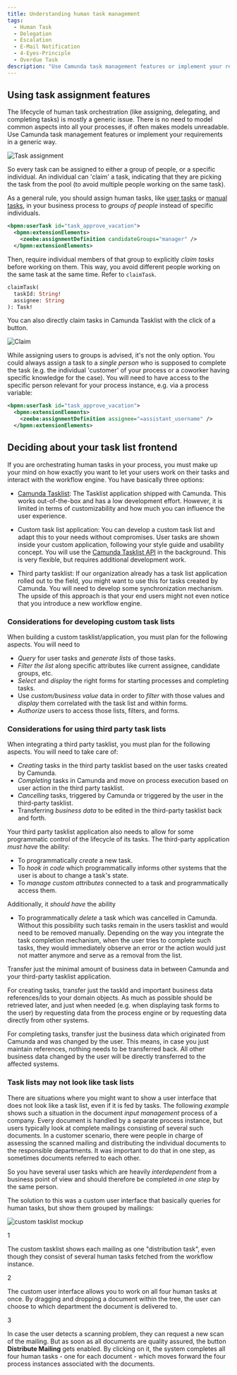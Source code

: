 ```yaml
---
title: Understanding human task management
tags:
  - Human Task
  - Delegation
  - Escalation
  - E-Mail Notification
  - 4-Eyes-Principle
  - Overdue Task
description: "Use Camunda task management features or implement your requirements in a generic way for readable models."
---
```


## Using task assignment features

The lifecycle of human task orchestration (like assigning, delegating, and completing tasks) is mostly a generic issue. There is no need to model common aspects into all your processes, if often makes models unreadable. Use Camunda task management features or implement your requirements in a generic way.

![Task assignment](understanding-human-tasks-management-assets/human-tasks.png)

So every task can be assigned to either a group of people, or a specific individual. An individual can 'claim' a task, indicating that they are picking the task from the pool (to avoid multiple people working on the same task).

As a general rule, you should assign human tasks, like [user tasks](/components/modeler/bpmn/user-tasks/user-tasks.md) or [manual tasks](/components/modeler/bpmn/manual-tasks/manual-tasks.md), in your business process to _groups of people_ instead of specific individuals.

```xml
<bpmn:userTask id="task_approve_vacation">
  <bpmn:extensionElements>
    <zeebe:assignmentDefinition candidateGroups="manager" />
  </bpmn:extensionElements>
```

Then, require individual members of that group to explicitly _claim tasks_ before working on them. This way, you avoid different people working on the same task at the same time. Refer to `claimTask`.

<!--- To rework. --->

```graphql
claimTask(
  taskId: String!
  assignee: String
): Task!
```

You can also directly claim tasks in Camunda Tasklist with the click of a button.

![Claim](understanding-human-tasks-management-assets/claim.png)

While assigning users to groups is advised, it's not the only option. You could always assign a task to a _single person_ who is supposed to complete the task (e.g. the individual 'customer' of your process or a coworker having specific knowledge for the case). You will need to have access to the specific person relevant for your process instance, e.g. via a process variable:

```xml
<bpmn:userTask id="task_approve_vacation">
  <bpmn:extensionElements>
    <zeebe:assignmentDefinition assignee="=assistant_username" />
  </bpmn:extensionElements>
```

## Deciding about your task list frontend

If you are orchestrating human tasks in your process, you must make up your mind on how exactly you want to let your users work on their tasks and interact with the workflow engine. You have basically three options:

- [Camunda Tasklist](/components/tasklist/introduction-to-tasklist.md): The Tasklist application shipped with Camunda. This works out-of-the-box and has a low development effort. However, it is limited in terms of customizability and how much you can influence the user experience.

- Custom task list application: You can develop a custom task list and adapt this to your needs without compromises. User tasks are shown inside your custom application, following your style guide and usability concept. You will use the [Camunda Tasklist API](/apis-tools/tasklist-api-rest/tasklist-api-rest-overview.md) in the background. This is very flexible, but requires additional development work.

- Third party tasklist: If our organization already has a task list application rolled out to the field, you might want to use this for tasks created by Camunda. You will need to develop some synchronization mechanism. The upside of this approach is that your end users might not even notice that you introduce a new workflow engine.

### Considerations for developing custom task lists

When building a custom tasklist/application, you must plan for the following aspects. You will need to

- _Query_ for user tasks and _generate lists_ of those tasks.
- _Filter the list_ along specific attributes like current assignee, candidate groups, etc.
- _Select_ and _display_ the right forms for starting processes and completing tasks.
- Use _custom/business value_ data in order to _filter_ with those values and _display_ them correlated with the task list and within forms.
- _Authorize_ users to access those lists, filters, and forms.

### Considerations for using third party task lists

When integrating a third party tasklist, you must plan for the following aspects. You will need to take care of:

- _Creating_ tasks in the third party tasklist based on the user tasks created by Camunda.
- _Completing_ tasks in Camunda and move on process execution based on user action in the third party tasklist.
- _Cancelling_ tasks, triggered by Camunda or triggered by the user in the third-party tasklist.
- Transferring _business data_ to be edited in the third-party tasklist back and forth.

Your third party tasklist application also needs to allow for some programmatic control of the lifecycle of its tasks. The third-party application _must have_ the ability:

- To programmatically _create_ a new task.
- To _hook in code_ which programmatically informs other systems that the user is about to change a task's state.
- To _manage custom attributes_ connected to a task and programmatically access them.

Additionally, it _should have_ the ability

- To programmatically _delete_ a task which was cancelled in Camunda. Without this possibility such tasks remain in the users tasklist and would need to be removed manually. Depending on the way you integrate the task completion mechanism, when the user tries to complete such tasks, they would immediately observe an error or the action would just not matter anymore and serve as a removal from the list.

Transfer just the minimal amount of business data in between Camunda and your third-party tasklist application.

For creating tasks, transfer just the taskId and important business data references/ids to your domain objects. As much as possible should be retrieved later, and just when needed (e.g. when displaying task forms to the user) by requesting data from the process engine or by requesting data directly from other systems.

For completing tasks, transfer just the business data which originated from Camunda and was changed by the user. This means, in case you just maintain references, nothing needs to be transferred back. All other business data changed by the user will be directly transferred to the affected systems.

### Task lists may not look like task lists

There are situations where you might want to show a user interface that does not look like a task list, even if it is fed by tasks. The following _example_ shows such a situation in the document _input management_ process of a company. Every document is handled by a separate process instance, but users typically look at complete mailings consisting of several such documents. In a customer scenario, there were people in charge of assessing the scanned mailing and distributing the individual documents to the responsible departments. It was important to do that in one step, as sometimes documents referred to each other.

So you have several user tasks which are heavily _interdependent_ from a business point of view and should therefore be completed _in one step_ by the same person.

The solution to this was a custom user interface that basically queries for human tasks, but show them grouped by mailings:

![custom tasklist mockup](understanding-human-tasks-management-assets/tasklist-mockup.png)

<span className="callout">1</span>

The custom tasklist shows each mailing as one "distribution task", even though they consist of several human tasks fetched from the workflow instance.

<span className="callout">2</span>

The custom user interface allows you to work on all four human tasks at once. By dragging and dropping a document within the tree, the user can choose to which department the document is delivered to.

<span className="callout">3</span>

In case the user detects a scanning problem, they can request a new scan of the mailing. But as soon
as all documents are quality assured, the button **Distribute Mailing** gets enabled. By clicking on it, the system completes all four human tasks - one for each document - which moves forward the four process instances associated with the documents.

